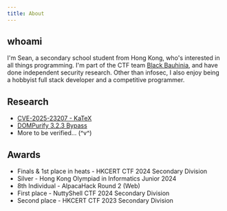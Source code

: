 ```yaml
---
title: About
---
```


## whoami
I'm Sean, a secondary school student from Hong Kong, who's interested in all things programming. I'm part of the CTF team [Black Bauhinia](https://ctftime.org/team/83678/), and have done independent security research. Other than infosec, I also enjoy being a hobbyist full stack developer and a competitive programmer.

## Research
- [CVE-2025-23207 - KaTeX](https://github.com/KaTeX/KaTeX/security/advisories/GHSA-cg87-wmx4-v546)
- [DOMPurify 3.2.3 Bypass](/posts/dompurify-323-bypass/)
- More to be verified... (^v^)

## Awards
- Finals & 1st place in heats - HKCERT CTF 2024 Secondary Division
- Silver - Hong Kong Olympiad in Informatics Junior 2024
- 8th Individual - AlpacaHack Round 2 (Web)
- First place - NuttyShell CTF 2024 Secondary Division
- Second place - HKCERT CTF 2023 Secondary Division